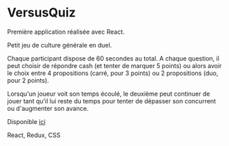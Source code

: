 # VersusQuiz

Première application réalisée avec React.

Petit jeu de culture générale en duel.

Chaque participant dispose de 60 secondes au total.
A chaque question, il peut choisir de répondre cash (et tenter de marquer 5 points) ou alors avoir le choix entre 4 propositions (carré, pour 3 points) ou 2 propositions (duo, pour 2 points).

Lorsqu'un joueur voit son temps écoulé, le deuxième peut continuer de jouer tant qu'il lui reste du temps pour tenter de dépasser son concurrent ou d'augmenter son avance.

Disponible [ici](http://versus-quiz.surge.sh)

React, Redux, CSS
